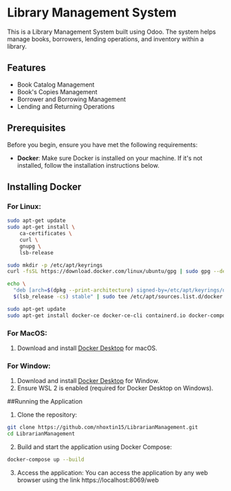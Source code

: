 
# Library Management System

This is a Library Management System built using Odoo. The system helps manage books, borrowers, lending operations, and inventory within a library.

## Features
- Book Catalog Management
- Book's Copies Management
- Borrower and Borrowing Management
- Lending and Returning Operations

## Prerequisites

Before you begin, ensure you have met the following requirements:

- **Docker**: Make sure Docker is installed on your machine. If it's not installed, follow the installation instructions below.

## Installing Docker

### For Linux:

```bash
sudo apt-get update
sudo apt-get install \
    ca-certificates \
    curl \
    gnupg \
    lsb-release

sudo mkdir -p /etc/apt/keyrings
curl -fsSL https://download.docker.com/linux/ubuntu/gpg | sudo gpg --dearmor -o /etc/apt/keyrings/docker.gpg

echo \
  "deb [arch=$(dpkg --print-architecture) signed-by=/etc/apt/keyrings/docker.gpg] https://download.docker.com/linux/ubuntu \
  $(lsb_release -cs) stable" | sudo tee /etc/apt/sources.list.d/docker.list > /dev/null

sudo apt-get update
sudo apt-get install docker-ce docker-ce-cli containerd.io docker-compose-plugin
```
### For MacOS:
1. Download and install [Docker Desktop](https://www.docker.com/products/docker-desktop/) for macOS.
### For Window:
1. Download and install [Docker Desktop](https://www.docker.com/products/docker-desktop/) for Window.
2. Ensure WSL 2 is enabled (required for Docker Desktop on Windows).

##Running the Application
1. Clone the repository:
```bash
git clone https://github.com/nhoxtin15/LibrarianManagement.git
cd LibrarianManagement
```
2. Build and start the application using Docker Compose:
```bash
docker-compose up --build
```
3. Access the application:
You can access the application by any web browser using the link https://localhost:8069/web


